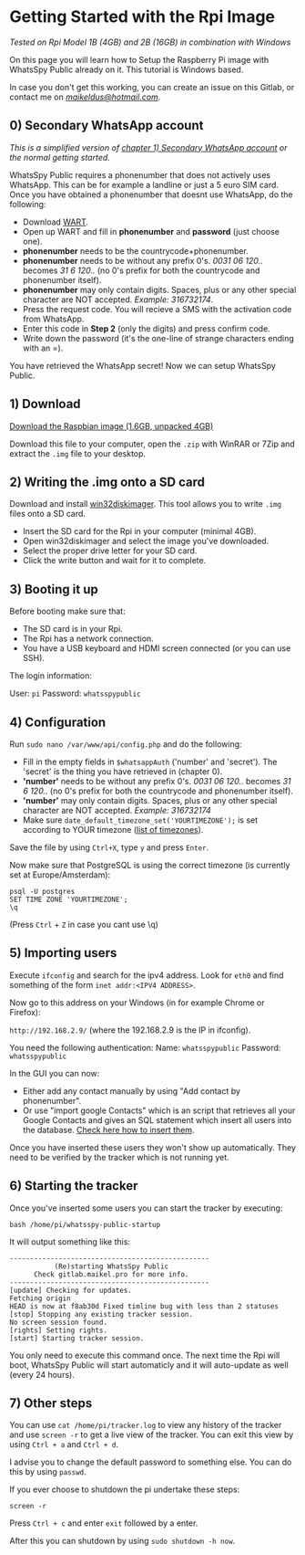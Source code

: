 # Getting Started with the Rpi Image

*Tested on Rpi Model 1B (4GB) and 2B (16GB) in combination with Windows*

On this page you will learn how to Setup the Raspberry Pi image with WhatsSpy Public already on it. This tutorial is Windows based. 

In case you don't get this working, you can create an issue on this Gitlab, or contact me on *maikeldus@hotmail.com*.

## 0) Secondary WhatsApp account

*This is a simplified version of [chapter 1) Secondary WhatsApp account](getting-started) or the normal getting started.*

WhatsSpy Public requires a phonenumber that does not actively uses WhatsApp. This can be for example a landline or just a 5 euro SIM card. Once you have obtained a phonenumber that doesnt use WhatsApp, do the following:

* Download [WART](https://github.com/shirioko/WART/blob/master/WART-1.7.3.0.exe?raw=true).
* Open up WART and fill in **phonenumber** and **password** (just choose one).
* **phonenumber** needs to be the countrycode+phonenumber.
* **phonenumber** needs to be <countrycode><phonenumber> without any prefix 0's. *0031 06 120..* becomes *31 6 120..* (no 0's prefix for both the countrycode and phonenumber itself).
* **phonenumber** may only contain digits. Spaces, plus or any other special character are NOT accepted. *Example: 316732174*.
* Press the request code. You will recieve a SMS with the activation code from WhatsApp.
* Enter this code in **Step 2** (only the digits) and press confirm code.
* Write down the password (it's the one-line of strange characters ending with an =).

You have retrieved the WhatsApp secret! Now we can setup WhatsSpy Public.

## 1) Download

[Download the Raspbian image (1.6GB, unpacked 4GB)](https://drive.google.com/file/d/0B_mlyJwD3c1TakNsdWd2X2ViRGs/view?usp=sharing)

Download this file to your computer, open the `.zip` with WinRAR or 7Zip and extract the `.img` file to your desktop.

## 2) Writing the .img onto a SD card

Download and install [win32diskimager](http://sourceforge.net/projects/win32diskimager/). This tool allows you to write `.img` files onto a SD card.

* Insert the SD card for the Rpi in your computer (minimal 4GB).
* Open win32diskimager and select the image you've downloaded.
* Select the proper drive letter for your SD card.
* Click the write button and wait for it to complete.


## 3) Booting it up

Before booting make sure that:

* The SD card is in your Rpi.
* The Rpi has a network connection.
* You have a USB keyboard and HDMI screen connected (or you can use SSH).


The login information:

User: `pi`
Password: `whatsspypublic`

## 4) Configuration

Run `sudo nano /var/www/api/config.php` and do the following:

* Fill in the empty fields in `$whatsappAuth` ('number' and 'secret'). The 'secret' is the thing you have retrieved in (chapter 0).
* **'number'** needs to be <countrycode><phonenumber> without any prefix 0's. *0031 06 120..* becomes *31 6 120..* (no 0's prefix for both the countrycode and phonenumber itself).
* **'number'** may only contain digits. Spaces, plus or any other special character are NOT accepted. *Example: 316732174*
* Make sure `date_default_timezone_set('YOURTIMEZONE');` is set according to YOUR timezone ([list of timezones](http://php.net/manual/en/timezones.php)).

Save the file by using `Ctrl+X`, type `y` and press `Enter`.


Now make sure that PostgreSQL is using the correct timezone (is currently set at Europe/Amsterdam):
```
psql -U postgres
SET TIME ZONE 'YOURTIMEZONE';
\q
```
(Press `Ctrl` + `Z` in case you cant use \q)

## 5) Importing users

Execute `ifconfig` and search for the ipv4 address. Look for `eth0` and find something of the form `inet addr:<IPV4 ADDRESS>`.

Now go to this address on your Windows (in for example Chrome or Firefox):

`http://192.168.2.9/` (where the 192.168.2.9 is the IP in ifconfig).

You need the following authentication:
Name: `whatsspypublic`
Password: `whatsspypublic`

In the GUI you can now:

* Either add any contact manually by using "Add contact by phonenumber".
* Or use "import google Contacts" which is an script that retrieves all your Google Contacts and gives an SQL statement which insert all users into the database. [Check here how to insert them](https://gitlab.maikel.pro/maikeldus/WhatsSpy-Public/issues/112).

Once you have inserted these users they won't show up automatically. They need to be verified by the tracker which is not running yet.

## 6) Starting the tracker

Once you've inserted some users you can start the tracker by executing:

`bash /home/pi/whatsspy-public-startup`

It will output something like this:
```
-------------------------------------------------
           (Re)starting WhatsSpy Public
      Check gitlab.maikel.pro for more info.
-------------------------------------------------
[update] Checking for updates.
Fetching origin
HEAD is now at f8ab30d Fixed timline bug with less than 2 statuses
[stop] Stopping any existing tracker session.
No screen session found.
[rights] Setting rights.
[start] Starting tracker session.
```

You only need to execute this command once. The next time the Rpi will boot, WhatsSpy Public will start automaticly and it will auto-update as well (every 24 hours). 

## 7) Other steps

You can use `cat /home/pi/tracker.log` to view any history of the tracker and use `screen -r` to get a live view of the tracker. You can exit this view by using `Ctrl + a` and `Ctrl + d`.

I advise you to change the default password to something else. You can do this by using `passwd`.

If you ever choose to shutdown the pi undertake these steps:
```
screen -r
```
Press `Ctrl + c` and enter `exit` followed by a enter.

After this you can shutdown by using `sudo shutdown -h now`.

